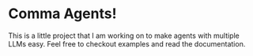 # Comma Agents!

This is a little project that I am working on to make agents with multiple LLMs easy. Feel free to checkout examples and read the documentation.